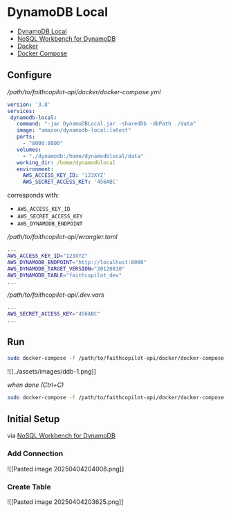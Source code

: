 # DynamoDB Local

- [DynamoDB Local](https://docs.aws.amazon.com/amazondynamodb/latest/developerguide/DynamoDBLocal.DownloadingAndRunning.html)
- [NoSQL Workbench for DynamoDB](https://docs.aws.amazon.com/amazondynamodb/latest/developerguide/workbench.html)
- [Docker](https://docs.docker.com/get-started/get-docker/)
- [Docker Compose](https://docs.docker.com/compose/install/)

## Configure

*/path/to/faithcopilot-api/docker/docker-compose.yml*
```yaml
version: '3.8'
services:
 dynamodb-local:
   command: "-jar DynamoDBLocal.jar -sharedDb -dbPath ./data"
   image: "amazon/dynamodb-local:latest"
   ports:
     - "8000:8000"
   volumes:
     - "./dynamodb:/home/dynamodblocal/data"
   working_dir: /home/dynamodblocal
   environment:
     AWS_ACCESS_KEY_ID: '123XYZ'
     AWS_SECRET_ACCESS_KEY: '456ABC'
```

corresponds with:
- `AWS_ACCESS_KEY_ID`
- `AWS_SECRET_ACCESS_KEY`
- `AWS_DYNAMODB_ENDPOINT`

*/path/to/faithcopilot-api/wrangler.toml*
```sh
...
AWS_ACCESS_KEY_ID="123XYZ"
AWS_DYNAMODB_ENDPOINT="http://localhost:8000"
AWS_DYNAMODB_TARGET_VERSION="20120810"
AWS_DYNAMODB_TABLE="faithcopilot_dev"
...
```

*/path/to/faithcopilot-api/.dev.vars*
```sh
...
AWS_SECRET_ACCESS_KEY="456ABC"
...
```

## Run

```bash
sudo docker-compose -f /path/to/faithcopilot-api/docker/docker-compose.yml up
```

![[../assets/images/ddb-1.png]]

*when done (Ctrl+C)*
```bash
sudo docker-compose -f /path/to/faithcopilot-api/docker/docker-compose.yml down
```

## Initial Setup

via [NoSQL Workbench for DynamoDB](https://docs.aws.amazon.com/amazondynamodb/latest/developerguide/workbench.html)

### Add Connection

![[Pasted image 20250404204008.png]]

### Create Table

![[Pasted image 20250404203625.png]]

